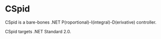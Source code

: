 # CSpid

CSpid is a bare-bones .NET P(roportional)-I(integral)-D(erivative) controller.

CSpid targets .NET Standard 2.0.
